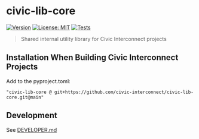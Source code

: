 # civic-lib-core

[![Version](https://img.shields.io/badge/version-v0.9.6-blue)](https://github.com/civic-interconnect/civic-lib-core/releases)
[![License: MIT](https://img.shields.io/badge/license-MIT-green.svg)](https://opensource.org/licenses/MIT)
[![Tests](https://github.com/civic-interconnect/civic-lib-core/actions/workflows/tests.yml/badge.svg)](https://github.com/civic-interconnect/civic-lib-core/actions/workflows/tests.yml)

> Shared internal utility library for Civic Interconnect projects


## Installation When Building Civic Interconnect Projects

Add to the pyproject.toml:

`"civic-lib-core @ git+https://github.com/civic-interconnect/civic-lib-core.git@main"`


## Development

See [DEVELOPER.md](./DEVELOPER.md)
